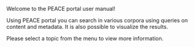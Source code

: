 Welcome to the PEACE portal user manual!

Using PEACE portal you can search in various corpora using queries on content and metadata. It is also possible to visualize the results.

Please select a topic from the menu to view more information.
